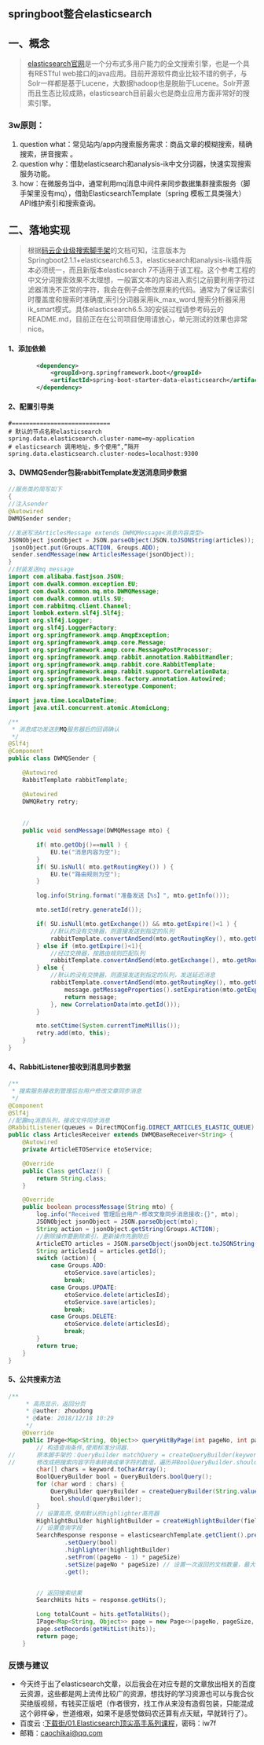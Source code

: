 ## springboot整合elasticsearch

## 一、概念

> [elasticsearch官网](https://www.elastic.co/cn/)是一个分布式多用户能力的全文搜索引擎，也是一个具有RESTful web接口的java应用。目前开源软件商业比较不错的例子，与Solr一样都是基于Lucene，大数据hadoop也是脱胎于Lucene。Solr开源而且生态比较成熟，elasticsearch目前最火也是商业应用方面非常好的搜索引擎。

### 3w原则：

1. question what：常见站内/app内搜索服务需求：商品文章的模糊搜索，精确搜索，拼音搜索 。
2. question why：借助elasticsearch和analysis-ik中文分词器，快速实现搜索服务功能。
3. how：在微服务当中，通常利用mq消息中间件来同步数据集群搜索服务（脚手架里没有mq），借助ElasticsearchTemplate（spring 模板工具类强大）API维护索引和搜索查询。

## 二、落地实现

> 根据[码云企业级搜索脚手架](https://gitee.com/11230595/springboot-elasticsearch)的文档可知，注意版本为Springboot2.1.1+elasticsearch6.5.3，elasticsearch和analysis-ik插件版本必须统一，而且新版本elasticsearch 7不适用于该工程。这个参考工程的中文分词搜索效果不太理想，一般富文本的内容进入索引之前要利用字符过滤器清洗不正常的字符，我会在例子会修改原来的代码。通常为了保证索引时覆盖度和搜索时准确度,索引分词器采用ik_max_word,搜索分析器采用ik_smart模式。具体elasticsearch6.5.3的安装过程请参考码云的README.md，目前正在在公司项目使用请放心，单元测试的效果也非常nice。

#### 1、添加依赖

```xml
        <dependency>
            <groupId>org.springframework.boot</groupId>
            <artifactId>spring-boot-starter-data-elasticsearch</artifactId>
        </dependency>
```

#### 2、配置引导类

```properties
#============================
# 默认的节点名称elasticsearch
spring.data.elasticsearch.cluster-name=my-application
# elasticsearch 调用地址，多个使用“,”隔开
spring.data.elasticsearch.cluster-nodes=localhost:9300
```

#### 3、DWMQSender包装rabbitTemplate发送消息同步数据

```java
//服务类的简写如下
{
//注入sender    
@Autowired
DWMQSender sender;

//发送写法ArticlesMessage extends DWMQMessage<消息内容类型>
JSONObject jsonObject = JSON.parseObject(JSON.toJSONString(articles));
 jsonObject.put(Groups.ACTION, Groups.ADD);
 sender.sendMessage(new ArticlesMessage(jsonObject));
}
//封装发送mq message
import com.alibaba.fastjson.JSON;
import com.dwalk.common.exception.EU;
import com.dwalk.common.mq.mto.DWMQMessage;
import com.dwalk.common.utils.SU;
import com.rabbitmq.client.Channel;
import lombok.extern.slf4j.Slf4j;
import org.slf4j.Logger;
import org.slf4j.LoggerFactory;
import org.springframework.amqp.AmqpException;
import org.springframework.amqp.core.Message;
import org.springframework.amqp.core.MessagePostProcessor;
import org.springframework.amqp.rabbit.annotation.RabbitHandler;
import org.springframework.amqp.rabbit.core.RabbitTemplate;
import org.springframework.amqp.rabbit.support.CorrelationData;
import org.springframework.beans.factory.annotation.Autowired;
import org.springframework.stereotype.Component;

import java.time.LocalDateTime;
import java.util.concurrent.atomic.AtomicLong;

/**
 * 消息成功发送到MQ服务器后的回调确认
 */
@Slf4j
@Component
public class DWMQSender {

    @Autowired
    RabbitTemplate rabbitTemplate;

    @Autowired
    DWMQRetry retry;
    
    
	//
    public void sendMessage(DWMQMessage mto) {

        if( mto.getObj()==null ) {
            EU.te("消息内容为空");
        }
        if( SU.isNull( mto.getRoutingKey()) ) {
            EU.te("路由规则为空");
        }

        log.info(String.format("准备发送【%s】", mto.getInfo()));

        mto.setId(retry.generateId());

        if( SU.isNull(mto.getExchange()) && mto.getExpire()<1 ) {
            //默认的没有交换器，则直接发送到指定的队列
            rabbitTemplate.convertAndSend(mto.getRoutingKey(), mto.getObj(), new CorrelationData(mto.getId()));
        } else if (mto.getExpire()<1){
            //经过交换器，按路由规则匹配队列
            rabbitTemplate.convertAndSend(mto.getExchange(), mto.getRoutingKey(), mto.getObj(), new CorrelationData(mto.getId()));
        } else {
            //默认的没有交换器，则直接发送到指定的队列，发送延迟消息
            rabbitTemplate.convertAndSend(mto.getRoutingKey(), mto.getObj(), message -> {
                message.getMessageProperties().setExpiration(mto.getExpire()+"");
                return message;
            }, new CorrelationData(mto.getId()));
        }

        mto.setCtime(System.currentTimeMillis());
        retry.add(mto, this);
    }
}

```

#### 4、RabbitListener接收到消息同步数据

```java
/**
 * 搜索服务接收到管理后台用户修改文章同步消息
 */
@Component
@Slf4j
//配置mq消息队列，接收文件同步消息
@RabbitListener(queues = DirectMQConfig.DIRECT_ARTICLES_ELASTIC_QUEUE)
public class ArticlesReceiver extends DWMQBaseReceiver<String> {
    @Autowired
    private ArticleETOService etoService;

    @Override
    public Class getClazz() {
        return String.class;
    }

    @Override
    public boolean processMessage(String mto) {
        log.info("Received 管理后台用户-修改文章同步消息接收:{}", mto);
        JSONObject jsonObject = JSON.parseObject(mto);
        String action = jsonObject.getString(Groups.ACTION);
        //删除操作要删除索引，更新操作先删除后
        ArticleETO articles = JSON.parseObject(jsonObject.toJSONString(), ArticleETO.class);
        String articlesId = articles.getId();
        switch (action) {
            case Groups.ADD:
                etoService.save(articles);
                break;
            case Groups.UPDATE:
                etoService.delete(articlesId);
                etoService.save(articles);
                break;
            case Groups.DELETE:
                etoService.delete(articlesId);
                break;
        }
        return true;
    }
}
```

#### 5、公共搜索方法

```java
/**
     * 高亮显示，返回分页
     * @auther: zhoudong
     * @date: 2018/12/18 10:29
     */
    @Override
    public IPage<Map<String, Object>> queryHitByPage(int pageNo, int pageSize, String keyword, String indexName, String... fieldNames) {
        // 构造查询条件,使用标准分词器.
//      原本脚手架的：QueryBuilder matchQuery = createQueryBuilder(keyword, fieldNames);
//      修改成把搜索内容字符串转换成单字符的数组，遍历并BoolQueryBuilder.should至少有一个语句要匹配，与 OR 等价。        
        char[] chars = keyword.toCharArray();
        BoolQueryBuilder bool = QueryBuilders.boolQuery();
        for (char word : chars) {
            QueryBuilder queryBuilder = createQueryBuilder(String.valueOf(word), fieldNames);
            bool.should(queryBuilder);
        }
        // 设置高亮,使用默认的highlighter高亮器
        HighlightBuilder highlightBuilder = createHighlightBuilder(fieldNames);
        // 设置查询字段
        SearchResponse response = elasticsearchTemplate.getClient().prepareSearch(indexName)
                .setQuery(bool)
                .highlighter(highlightBuilder)
                .setFrom((pageNo - 1) * pageSize)
                .setSize(pageNo * pageSize) // 设置一次返回的文档数量，最大值：10000
                .get();


        // 返回搜索结果
        SearchHits hits = response.getHits();

        Long totalCount = hits.getTotalHits();
        IPage<Map<String, Object>> page = new Page<>(pageNo, pageSize, totalCount);
        page.setRecords(getHitList(hits));
        return page;
    }
```

### 反馈与建议

- 今天终于出了elasticsearch文章，以后我会在对应专题的文章放出相关的百度云资源，这些都是网上流传比较广的资源，想找好的学习资源也可以与我合伙买绝版视频，有钱买正版吧（作者很穷，找工作从来没有造假包装，只能混成这个卵样😭，世道维艰，如果不是感觉做码农还算有点天赋，早就转行了）。
- 百度云 :[下载街/01.Elasticsearch顶尖高手系列课程](https://pan.baidu.com/s/1d2adCgJMuwt6UmAxEMRYxA#list/path=%2F)，密码：iw7f
- 邮箱：[caochikai@qq.com](mailto:caochikai@qq.com)

